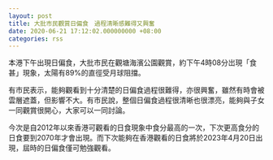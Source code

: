 ```yaml
---
layout: post
title: 大批市民觀賞日偏食　過程清晰感難得又興奮
date: 2020-06-21 17:12:02.000000000 +08:00
categories: rss
---
```


本港下午出現日偏食，大批市民在觀塘海濱公園觀賞，約下午4時08分岀現「食甚」現象，太陽有89%的直徑受月球阻擋。

有市民表示，能夠觀看到十分清楚的日偏食過程很難得，亦很興奮，雖然有時會被雲層遮蓋，但影響不大。有市民說，整個日偏食過程很清晰也很漂亮，能夠與子女一同觀賞很開心，大家可以一同討論。

今次是自2012年以來香港可觀看的日食現象中食分最高的一次，下次更高食分的日食要到2070年才會出現。而下次能夠在香港觀看的日食將於2023年4月20日出現，屆時的日偏食僅可勉強觀看。
